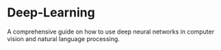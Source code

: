 # Deep-Learning

A comprehensive guide on how to use deep neural networks in computer vision and natural language processing.
